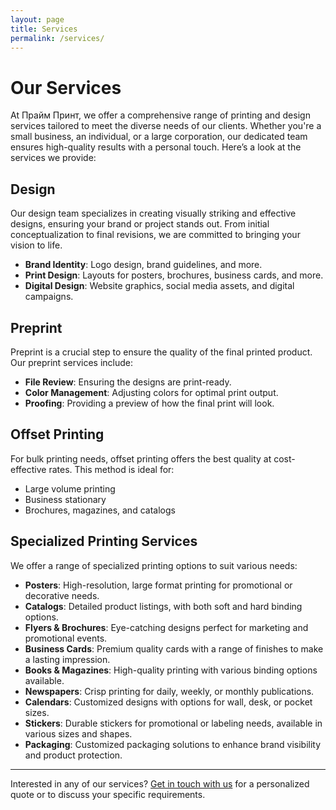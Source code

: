 ```yaml
---
layout: page
title: Services
permalink: /services/
---
```


# Our Services

At Прайм Принт, we offer a comprehensive range of printing and design services tailored to meet the diverse needs of our clients. Whether you're a small business, an individual, or a large corporation, our dedicated team ensures high-quality results with a personal touch. Here’s a look at the services we provide:

## Design

Our design team specializes in creating visually striking and effective designs, ensuring your brand or project stands out. From initial conceptualization to final revisions, we are committed to bringing your vision to life.

- **Brand Identity**: Logo design, brand guidelines, and more.
- **Print Design**: Layouts for posters, brochures, business cards, and more.
- **Digital Design**: Website graphics, social media assets, and digital campaigns.

## Preprint

Preprint is a crucial step to ensure the quality of the final printed product. Our preprint services include:

- **File Review**: Ensuring the designs are print-ready.
- **Color Management**: Adjusting colors for optimal print output.
- **Proofing**: Providing a preview of how the final print will look.

## Offset Printing

For bulk printing needs, offset printing offers the best quality at cost-effective rates. This method is ideal for:

- Large volume printing
- Business stationary
- Brochures, magazines, and catalogs

## Specialized Printing Services

We offer a range of specialized printing options to suit various needs:

- **Posters**: High-resolution, large format printing for promotional or decorative needs.
- **Catalogs**: Detailed product listings, with both soft and hard binding options.
- **Flyers & Brochures**: Eye-catching designs perfect for marketing and promotional events.
- **Business Cards**: Premium quality cards with a range of finishes to make a lasting impression.
- **Books & Magazines**: High-quality printing with various binding options available.
- **Newspapers**: Crisp printing for daily, weekly, or monthly publications.
- **Calendars**: Customized designs with options for wall, desk, or pocket sizes.
- **Stickers**: Durable stickers for promotional or labeling needs, available in various sizes and shapes.
- **Packaging**: Customized packaging solutions to enhance brand visibility and product protection.

---

Interested in any of our services? [Get in touch with us](/contact/) for a personalized quote or to discuss your specific requirements.